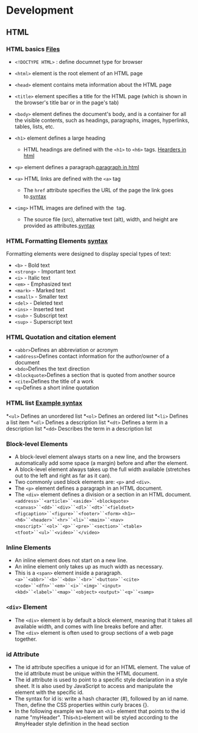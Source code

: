 # Development 
## HTML 
### HTML basics [Files](https://github.com/Niharikamalik/HTML-CSS-JAVASCRIPT-/tree/main/HTML)

* `<!DOCTYPE HTML>` : define documnet type for browser 
* `<html>` element is the root element of an HTML page
* `<head>` element contains meta information about the HTML page
* `<title>` element specifies a title for the HTML page (which is shown in the browser's title bar or in the page's tab)
* `<body>` element defines the document's body, and is a container for all the visible contents, such as headings, paragraphs, images, hyperlinks, tables, lists, etc.
* `<h1>` element defines a large heading
    * HTML headings are defined with the `<h1>` to `<h6>` tags. [Hearders in html](https://github.com/Niharikamalik/HTML-CSS-JAVASCRIPT-/blob/main/HTML/HeadingPara.html)
* `<p>` element defines a paragraph.[paragraph in html](https://github.com/Niharikamalik/HTML-CSS-JAVASCRIPT-/blob/main/HTML/HeadingPara.html)
  
* `<a>` HTML links are defined with the `<a>` tag
    * The `href` attribute specifies the URL of the page the link goes to.[syntax](https://github.com/Niharikamalik/HTML-CSS-JAVASCRIPT-/blob/main/HTML/links.html)
* `<img>` HTML images are defined with the <img> tag.
    - The source file (src), alternative text (alt), width, and height are provided as attributes.[syntax](https://github.com/Niharikamalik/HTML-CSS-JAVASCRIPT-/blob/main/HTML/links.html)
### HTML Formatting Elements [syntax](https://github.com/Niharikamalik/HTML-CSS-JAVASCRIPT-/blob/main/HTML/links.html)
Formatting elements were designed to display special types of text:
* `<b>` - Bold text
* `<strong>` - Important text
* `<i>` - Italic text
* `<em>` - Emphasized text
* `<mark>` - Marked text
* `<small>` - Smaller text
* `<del>` - Deleted text
* `<ins>` - Inserted text
* `<sub>` - Subscript text
* `<sup>` - Superscript text

### HTML Quotation and citation element 
* `<abbr>`Defines an abbreviation or acronym
* `<address>`Defines contact information for the author/owner of a document
* `<bdo>`Defines the text direction
* `<blockquote>`Defines a section that is quoted from another source
* `<cite>`Defines the title of a work
* `<q>`Defines a short inline quotation
### HTML list [Example syntax ](https://github.com/Niharikamalik/HTML-CSS-JAVASCRIPT-/blob/main/HTML/list.html)
*`<ul>`	Defines an unordered list
*`<ol>`	Defines an ordered list
*`<li>`	Defines a list item
*`<dl>`	Defines a description list
*`<dt>`	Defines a term in a description list
*`<dd>`	Describes the term in a description list
### Block-level Elements
* A block-level element always starts on a new line, and the browsers automatically add some space (a margin) before and after the element.
* A block-level element always takes up the full width available (stretches out to the left and right as far as it can).
* Two commonly used block elements are: `<p>` and `<div>`.
* The `<p>` element defines a paragraph in an HTML document.
* The `<div>` element defines a division or a section in an HTML document.
`<address>``<article>``<aside>``<blockquote>`
`<canvas>``<dd>``<div>``<dl>``<dt>``<fieldset>`
`<figcaption>``<figure>``<footer>``<form>`
`<h1>`-`<h6>``<header>``<hr>``<li>``<main>``<nav>`
`<noscript>``<ol>``<p>``<pre>``<section>``<table>`
`<tfoot>``<ul>``<video>``</video>`

### Inline Elements
* An inline element does not start on a new line.
* An inline element only takes up as much width as necessary.
* This is a `<span>` element inside a paragraph.
        `<a>``<abbr>``<b>``<bdo>``<br>``<button>``<cite>`
        `<code>``<dfn>``<em>``<i>``<img>``<input>`
        `<kbd>``<label>``<map>``<object>`
        `<output>``<q>``<samp> `
### `<div>` Element
* The `<div>` element is by default a block element, meaning that it takes all available width, and comes with line breaks before and after.
* The `<div>` element is often used to group sections of a web page together.
### id Attribute
* The id attribute specifies a unique id for an HTML element. The value of the id attribute must be unique within the HTML document.
* The id attribute is used to point to a specific style declaration in a style sheet. It is also used by JavaScript to access and manipulate the element with the specific id.
* The syntax for id is: write a hash character (#), followed by an id name. Then, define the CSS properties within curly braces {}.
* In the following example we have an `<h1>` element that points to the id name "myHeader". This` <h1> `element will be styled according to the #myHeader style definition in the head section